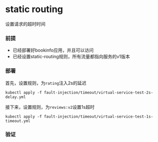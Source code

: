 # static routing

设置请求的超时时间

### 前提

- 已经部署好bookinfo应用，并且可以访问
- 已经设置static-routing规则，所有流量都指向服务的v1版本

### 部署

首先，设置规则，为`rating`注入2s的延迟

```
kubectl apply -f fault-injection/timeout/virtual-service-test-2s-delay.yml
```

接下来，设置规则，为`reviews:v2`设置1s超时

```
kubectl apply -f fault-injection/timeout/virtual-service-test-1s-timeout.yml
```

### 验证

